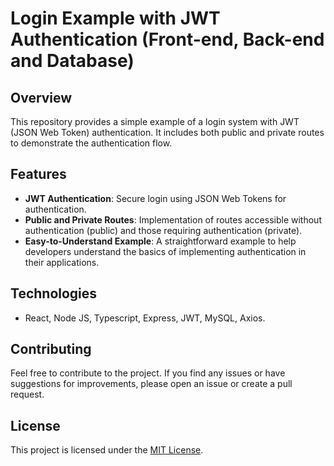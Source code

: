 # Login Example with JWT Authentication (Front-end, Back-end and Database)

## Overview

This repository provides a simple example of a login system with JWT (JSON Web Token) authentication. It includes both public and private routes to demonstrate the authentication flow.

## Features

- **JWT Authentication**: Secure login using JSON Web Tokens for authentication.
- **Public and Private Routes**: Implementation of routes accessible without authentication (public) and those requiring authentication (private).
- **Easy-to-Understand Example**: A straightforward example to help developers understand the basics of implementing authentication in their applications.

## Technologies
- React, Node JS, Typescript, Express, JWT, MySQL, Axios.

## Contributing

Feel free to contribute to the project. If you find any issues or have suggestions for improvements, please open an issue or create a pull request.

## License

This project is licensed under the [MIT License](LICENSE).
